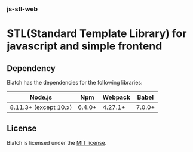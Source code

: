### js-stl-web
# STL(Standard Template Library) for javascript and simple frontend

## Dependency

Blatch has the dependencies for the following libraries:

| Node.js               | Npm     | Webpack | Babel  |
| --------------------- | ------- | ------- | ------ |
| 8.11.3+ (except 10.x) | 6.4.0+  | 4.27.1+ | 7.0.0+ |

## License

Blatch is licensed under the [MIT license](LICENSE).
